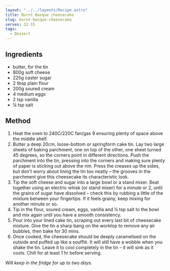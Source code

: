 ```yaml
---
layout: "../../layouts/Recipe.astro"
title: Burnt Basque cheesecake
slug: burnt-basque-cheesecake
serves: 12-15
tags:
  - Dessert
---
```


## Ingredients

- butter, for the tin
- 800g soft cheese
- 225g caster sugar
- 2 tbsp plain flour
- 200g soured cream
- 4 medium eggs
- 2 tsp vanilla
- ¼ tsp salt

## Method

1. Heat the oven to 240C/220C fan/gas 9 ensuring plenty of space above the middle shelf.
1. Butter a deep 20cm, loose-bottom or springform cake tin. Lay two large sheets of baking parchment, one on top of the other, one sheet turned 45 degrees, so the corners point in different directions. Push the parchment into the tin, pressing into the corners and making sure plenty of paper is sticking out above the rim. Press the creases up the sides, but don't worry about lining the tin too neatly – the grooves in the parchment give this cheesecake its characteristic look.
1. Tip the soft cheese and sugar into a large bowl or a stand mixer. Beat together using an electric whisk (or stand mixer) for a minute or 2, until the grains of sugar have dissolved – check this by rubbing a little of the mixture between your fingertips. If it feels grainy, keep mixing for another minute or so.
1. Tip in the flour, soured cream, eggs, vanilla and ¼ tsp salt to the bowl and mix again until you have a smooth consistency.
1. Pour into your lined cake tin, scraping out every last bit of cheesecake mixture. Give the tin a sharp bang on the worktop to remove any air bubbles, then bake for 30 mins.
1. Once cooked, the cheesecake should be deeply caramelised on the outside and puffed up like a soufflé. It will still have a wobble when you shake the tin. Leave it to cool completely in the tin – it will sink as it cools. Chill for at least 1 hr before serving.

_Will keep in the fridge for up to two days._
